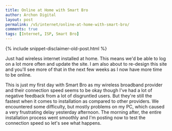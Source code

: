 ```yaml
---
title: Online at Home with Smart Bro
author: Archon Digital
layout: post
permalink: /v5/internet/online-at-home-with-smart-bro/
comments: true
tags: [Internet, ISP, Smart Bro]
---
```

{% include snippet-disclaimer-old-post.html %}

Just had wireless internet installed at home. This means we'd be able to log on a lot more often and update the site. I am also about to re-design this site and you'll see more of that in the next few weeks as I now have more time to be online.<!--more-->

This is just my first day with Smart Bro as my wireless broadband provider and their connection speed seems to be okay though I've had a lot of negative feedback from a lot of disgruntled users. But they're still the fastest when it comes to installation as compared to other providers. We encountered some difficulty, but mostly problems on my PC, which caused a very frustrating delay yesterday afternoon. The morning after, the entire installation process went smoothly and I'm posting now to test the connection speed so let's see what happens.